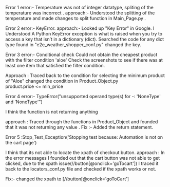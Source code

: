 Error 1
error:- Temperature was not of integer datatype, spliting of the temperature was incorrect .
approach:- Understood the splitting of the temperature and made changes to split function in Main_Page.py .

Error 2
error:- KeyError.
approach:- Looked up "Key Error" in Google. I Understood A Python KeyError exception is what is raised when you try to access a key that isn’t in a dictionary (dict). Searched the code for any dict type found in "e2e_weather_shopper_conf.py" changed the key.

Error 3
error:- Conditional check
Could not obtain the cheapest product with the filter condition 'aloe'
Check the screenshots to see if there was at least one item that satisfied the filter condition.

Approach : Traced back to the condition for selecting the minimum product of "Aloe" changed the condition in Product_Object.py  
product.price <= min_price

Error 4
error:- TypeError("unsupported operand type(s) for -: 'NoneType' and 'NoneType'")

I think the function is not returning anything

approach : Traced through the functions in Product_Object and founded that it was not returning any value .
Fix :- Added the return statement.

Error 5
:Stop_Test_Exception('Stopping test because: Automation is not on the cart page') 

I think that its not able to locate the xpath of checkout button.
approach : In the error messages I founded out that the cart button was not able to get clicked, due to the xpath issue(//button[@onclick='goTocart']) I traced it back to the locators_conf.py file and checked if the xpath works or not.

Fix:- changed the xpath to [//button[@onclick='goToCart']

